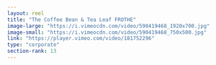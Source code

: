 ```yaml
---
layout: reel
title: "The Coffee Bean & Tea Leaf FROTHE"
image-large: "https://i.vimeocdn.com/video/590419468_1920x700.jpg"
image-small: "https://i.vimeocdn.com/video/590419468_750x500.jpg"
link: "https://player.vimeo.com/video/181752296"
type: "corporate"
section-rank: 13
---
```

